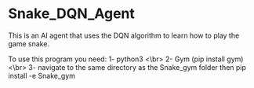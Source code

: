 # Snake_DQN_Agent
This is an AI agent that uses the DQN algorithm to learn how to play the game snake.

To use this program you need:
1- python3 <\br>
2- Gym (pip install gym)<\br>
3- navigate to the same directory as the Snake_gym folder then pip install -e Snake_gym
